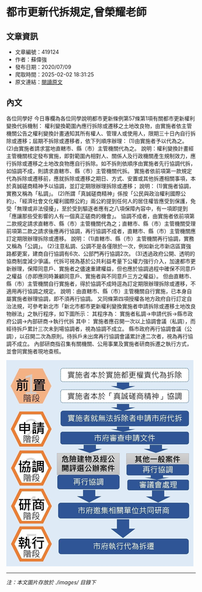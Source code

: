 # 都市更新代拆規定,曾榮耀老師

## 文章資訊
- 文章編號：419124
- 作者：蘇偉強
- 發布日期：2020/07/09
- 爬取時間：2025-02-02 18:31:25
- 原文連結：[閱讀原文](https://real-estate.get.com.tw/Columns/detail.aspx?no=419124)

## 內文
各位同學好
今日專欄為各位同學說明都市更新條例第57條第1項有關都市更新權利變換代拆機制：
權利變換範圍內應行拆除或遷移之土地改良物，由實施者依主管機關公告之權利變換計畫通知其所有權人、管理人或使用人，限期三十日內自行拆除或遷移；屆期不拆除或遷移者，依下列順序辦理：
(1)由實施者予以代為之。
(2)由實施者請求當地直轄市、縣（市）主管機關代為之。
說明：權利變換計畫經主管機關核定發布實施，即對範圍內相對人、關係人及行政機關產生規制效力，應行拆除或遷移之土地改良物應自行拆除。如不拆則依順序由實施者先行協調代拆，如協調不成，則請求直轄市、縣（市）主管機關代拆。
實施者依前項第一款規定代為拆除或遷移前，應就拆除或遷移之期日、方式、安置或其他拆遷相關事項，本於真誠磋商精神予以協調，並訂定期限辦理拆除或遷移；
說明：
(1)實施者協調，實務又稱為「私調」。
(2)所謂「真誠磋商精神」係按「公民與政治權利國際公約」、「經濟社會文化權利國際公約」兩公約提到任何人的居住權皆應受到保護，免受「無理或非法侵擾」，至於受到驅逐者應有之八項保障內容中，有一項即提到「應讓那些受影響的人有一個真正磋商的機會」。
協調不成者，由實施者依前項第二款規定請求直轄市、縣（市）主管機關代為之；直轄市、縣（市）主管機關受理前項第二款之請求後應再行協調，再行協調不成者，直轄市、縣（市）主管機關應訂定期限辦理拆除或遷移。
說明：
(1)直轄市、縣（市）主管機關再行協調，實務又稱為「公調」。
(2)注意私調、公調不是各僅限於一次，例如新北市新店區寶強路都更案，建商自行協調有6次、公部門再行協調2次。
(3)透過政府公開、透明的協商制度減少爭議。代拆可視為基於公共利益考量下公權力強行介入，加速都市更新辦理，保障同意戶、實施者之儘速重建權益，但也應於協調過程中確保不同意戶之權益（亦即應同時兼顧同意戶、實施者與不同意戶三方之權益）。
但由直轄市、縣（市）主管機關自行實施者，得於協調不成時逕為訂定期限辦理拆除或遷移，不適用再行協調之規定。
說明：由直轄市、縣（市）主管機關自行實施，已本身自屬實施者辦理協調，即不須再行協調。
又同條第四項授權各地方政府自行訂定自治法規，可參考新北市「新北市都市更新權利變換實施者申請拆除或遷移土地改良物辦法」之執行程序，如下圖所示：
其程序為：
實施者私調→申請代拆→縣市政府公調→內部研商→執行代拆
其中：
實施者應召開一次以上協調會議（私調），而經待拆戶累計三次未到場協調者，視為協調不成立。
縣市政府再行協調會議（公調），以召開二次為原則。待拆戶未出席再行協調會議累計達二次者，視為再行協調不成立。
內部研商指召集有關機關、公用事業及實施者研商拆遷之執行方式，並會同實施者現地查核。

![圖片](./images/419124_ce006e0e.png)


---
*注：本文圖片存放於 ./images/ 目錄下*
